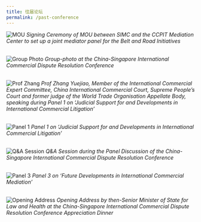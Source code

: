 ```yaml
---
title: 往届论坛
permalink: /past-conference
---
```



![MOU](/images/01.JPG) 
*Signing Ceremony of MOU between SIMC and the CCPIT Mediation Center to set up a joint mediator panel for the Belt and Road Initiatives*
<br>
<br>

![Group Photo](/images/02.JPG) 
*Group-photo at the China-Singapore International Commercial Dispute Resolution Conference*
<br>
<br>

![Prof Zhang](/images/03.JPG) 
*Prof Zhang Yuejiao, Member of the International Commercial Expert Committee, China International Commercial Court, Supreme People’s Court and former judge of the World Trade Organisation Appellate Body, speaking during Panel 1 on ‘Judicial Support for and Developments in International Commercial Litigation’*
<br>
<br>

![Panel 1](/images/04.JPG) 
*Panel 1 on ‘Judicial Support for and Developments in International Commercial Litigation’*
<br>
<br>

![Q&A Session](/images/05.JPG) 
*Q&A Session during the Panel Discussion of the China-Singapore International Commercial Dispute Resolution Conference*
<br>
<br>

![Panel 3](/images/06.JPG) 
*Panel 3 on ‘Future Developments in International Commercial Mediation’*
<br>
<br>

![Opening Address](/images/07.JPG) 
*Opening Address by then-Senior Minister of State for Law and Health at the China-Singapore International Commercial Dispute Resolution Conference Appreciation Dinner*




